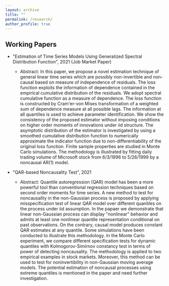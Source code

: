 ```yaml
---
layout: archive
title: ""
permalink: /research/
author_profile: true
---
```



Working Papers
-----
* "Estimation of Time Series Models Using Generalized Spectral Distribution Function", 2021 (Job Market Paper)
  * Abstract: In this paper, we propose a novel estimation technique of general linear time series which are possibly non-invertible and non-causal based on measure of independence of residuals. The loss function exploits the information of dependence contained in the empirical cumulative distribution of the residuals. We adopt spectral cumulative function as a measure of dependence. The loss function is constructed by Cram\'er-von Mises transformation of a weighted sum of dependence measure at all possible lags. The information at all quantiles is used to achieve parameter identification. We show the consistency of the proposed estimator without imposing conditions on higher order moments of innovations under iid structure. The asymptotic distribution of the estimator is investigated by using a smoothed cumulative distribution function to numerically approximate the indicator function due to non-differentiability of the original loss function. Finite sample properties are studied in Monte Carlo simulations. The methodology is illustrated by fitting daily trading volume of Microsoft stock from 6/3/1996 to 5/26/1999 by a noncausal AR(1) model.

* "QAR-based Noncausality Test", 2021 
  * Abstract: Quantile autoregression (QAR) model has been a more powerful tool than conventional regression techniques based on second order moments for time series. A new method to test for noncausality in the non-Gaussian process is proposed by applying misspecification test of linear QAR model over different quantiles on the process under iid assumption. In the papaer we demonstrate that linear non-Gaussian process can display "nonlinear" behavior and admits at least one nonlinear quantile representation conditional on past observations. On the contrary, causal model produces constant QAR estimates at any quantile. Some simulations have been conducted to illustrate this methodology. In the Monte Carlo experiment, we compare different specification tests for dynamic quantiles with Kolmogorov-Simirnov constancy test in terms of power of detecting noncausality. The methodology is applied to two empirical examples in stock markets. Moreover, this method can be used to test for noninvertibility in non-Gaussian moving average models. The potential estimation of noncausal processes using extreme quantiles is mentioned in the paper and need further investigation.    
